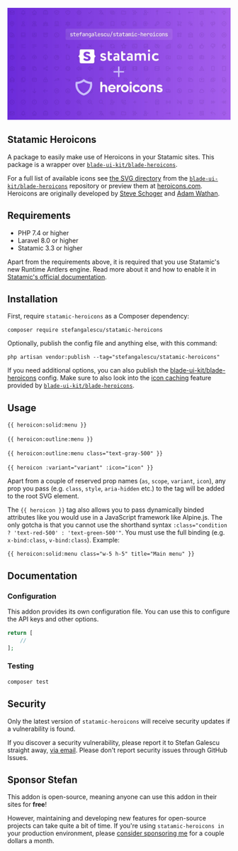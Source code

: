 <!-- statamic:hide -->

![Banner](banner.jpg)

## Statamic Heroicons

<!-- /statamic:hide -->

A package to easily make use of Heroicons in your Statamic sites. This package is a wrapper over [`blade-ui-kit/blade-heroicons`](https://github.com/blade-ui-kit/blade-heroicons).

For a full list of available icons see [the SVG directory](https://github.com/blade-ui-kit/blade-heroicons/tree/main/resources/svg) from the [`blade-ui-kit/blade-heroicons`](https://github.com/blade-ui-kit/blade-heroicons) repository or preview them at [heroicons.com](https://heroicons.com/). Heroicons are originally developed by [Steve Schoger](https://twitter.com/steveschoger) and [Adam Wathan](https://twitter.com/adamwathan).

## Requirements

- PHP 7.4 or higher
- Laravel 8.0 or higher
- Statamic 3.3 or higher

Apart from the requirements above, it is required that you use Statamic's new Runtime Antlers engine. Read more about it and how to enable it in [Statamic's official documentation](https://statamic.dev/new-antlers-parser#about).

## Installation

First, require `statamic-heroicons` as a Composer dependency:

```
composer require stefangalescu/statamic-heroicons
```

Optionally, publish the config file and anything else, with this command:

```
php artisan vendor:publish --tag="stefangalescu/statamic-heroicons"
```

If you need additional options, you can also publish the [blade-ui-kit/blade-heroicons](https://github.com/blade-ui-kit/blade-heroicons) config. Make sure to also look into the [icon caching](https://github.com/blade-ui-kit/blade-icons#caching) feature provided by [`blade-ui-kit/blade-heroicons`](https://github.com/blade-ui-kit/blade-heroicons).

## Usage

```antlers
{{ heroicon:solid:menu }}

{{ heroicon:outline:menu }}

{{ heroicon:outline:menu class="text-gray-500" }}

{{ heroicon :variant="variant" :icon="icon" }}
```

Apart from a couple of reserved prop names (`as`, `scope`, `variant`, `icon`), any prop you pass (e.g. `class`, `style`, `aria-hidden` etc.) to the tag will be added to the root SVG element.

The `{{ heroicon }}` tag also allows you to pass dynamically binded attributes like you would use in a JavaScript framework like Alpine.js. The only gotcha is that you cannot use the shorthand syntax `:class="condition ? 'text-red-500' : 'text-green-500'"`. You must use the full binding (e.g. `x-bind:class`, `v-bind:class`). Example:

```antlers
{{ heroicon:solid:menu class="w-5 h-5" title="Main menu" }}
```

## Documentation

### Configuration

This addon provides its own configuration file. You can use this to configure the API keys and other options.

```php
return [
    //
];
```

### Testing

```bash
composer test
```

## Security

Only the latest version of `statamic-heroicons` will receive security updates if a vulnerability is found.

If you discover a security vulnerability, please report it to Stefan Galescu straight away, [via email](mailto:stefan.galescu@gmail.com). Please don't report security issues through GitHub Issues.

## Sponsor Stefan

This addon is open-source, meaning anyone can use this addon in their sites for **free**!

However, maintaining and developing new features for open-source projects can take quite a bit of time. If you're using `statamic-heroicons in` your production environment, please [consider sponsoring me](https://github.com/sponsors/stefangalescu) for a couple dollars a month.
